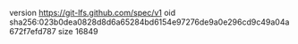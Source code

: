 version https://git-lfs.github.com/spec/v1
oid sha256:023b0dea0828d8d6a65284bd6154e97276de9a0e296cd9c49a04a672f7efd787
size 16849
